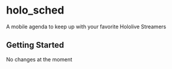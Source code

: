 # holo_sched

A mobile agenda to keep up with your favorite Hololive Streamers

## Getting Started

No changes at the moment
